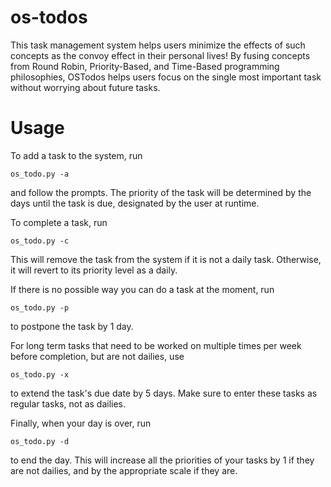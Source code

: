 # os-todos
This task management system helps users minimize the effects of such concepts as the convoy effect in their personal lives! By fusing concepts from Round Robin, Priority-Based, and Time-Based programming philosophies, OSTodos helps users focus on the single most important task without worrying about future tasks. 

# Usage
To add a task to the system, run
```
os_todo.py -a
```

and follow the prompts. The priority of the task will be determined by the days until the task is due, designated by the user at runtime.

To complete a task, run
```
os_todo.py -c
```
This will remove the task from the system if it is not a daily task. Otherwise, it will revert to its priority level as a daily.

If there is no possible way you can do a task at the moment, run 
```
os_todo.py -p
```
to postpone the task by 1 day.

For long term tasks that need to be worked on multiple times per week before completion, but are not dailies, use 
```
os_todo.py -x
```
to extend the task's due date by 5 days. Make sure to enter these tasks as regular tasks, not as dailies.

Finally, when your day is over, run 
```
os_todo.py -d 
```
to end the day. This will increase all the priorities of your tasks by 1 if they are not dailies, and by the appropriate scale if they are. 
